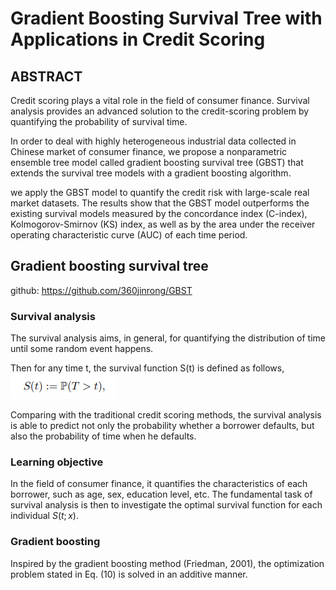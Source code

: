 # Gradient Boosting Survival Tree with Applications in Credit Scoring

## ABSTRACT

Credit scoring plays a vital role in the field of consumer finance. Survival analysis provides an advanced solution to the credit-scoring problem by quantifying the probability of survival time.

In order to deal with highly heterogeneous industrial data collected in Chinese market of consumer finance, we propose a nonparametric ensemble tree model called gradient boosting survival tree (GBST) that extends the survival tree models with a gradient boosting algorithm.

we apply the GBST model to quantify the credit risk with large-scale real market datasets. The results show that the GBST model outperforms the existing survival models measured by the concordance index (C-index), Kolmogorov-Smirnov (KS) index, as well as by the area under the receiver operating characteristic curve (AUC) of each time period.

##  Gradient boosting survival tree
github: https://github.com/360jinrong/GBST

### Survival analysis
The survival analysis aims, in general, for quantifying the distribution of time until some random event happens.

Then for any time t, the survival function S(t) is defined as follows,
![](2021-10-26-14-33-52.png)

Comparing with the traditional credit scoring methods, the survival analysis is able to predict not only the probability whether a borrower defaults, but also the probability of time when he defaults.

### Learning objective
In the field of consumer finance, it quantifies the characteristics of each borrower, such as age, sex, education level, etc. The fundamental task of survival analysis is then to investigate the optimal survival function for each individual $S(t;x)$.

### Gradient boosting
Inspired by the gradient boosting method (Friedman, 2001), the optimization problem stated in Eq. (10) is solved in an additive manner.